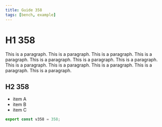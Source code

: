 ```yaml
---
title: Guide 358
tags: [bench, example]
---
```


# H1 358

This is a paragraph. This is a paragraph. This is a paragraph. This is a paragraph. This is a paragraph. This is a paragraph. This is a paragraph. This is a paragraph. This is a paragraph. This is a paragraph. This is a paragraph. This is a paragraph. 

## H2 358

- item A
- item B
- item C

```ts
export const v358 = 358;
```